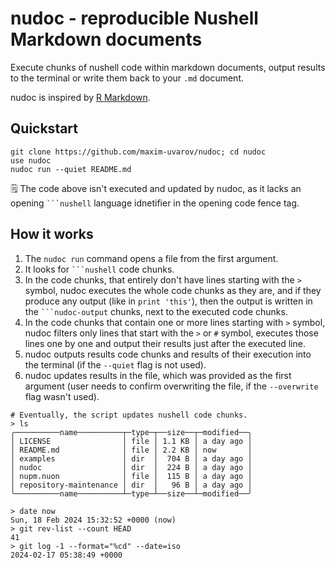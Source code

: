 # nudoc - reproducible Nushell Markdown documents

Execute chunks of nushell code within markdown documents, output results to the terminal or write them back to your `.md` document.

nudoc is inspired by [R Markdown](https://bookdown.org/yihui/rmarkdown/basics.html#basics).

## Quickstart

```
git clone https://github.com/maxim-uvarov/nudoc; cd nudoc
use nudoc
nudoc run --quiet README.md
```

🗒 The code above isn't executed and updated by nudoc, as it lacks an opening ` ```nushell ` language idnetifier in the opening code fence tag.

## How it works

1. The `nudoc run` command opens a file from the first argument.
2. It looks for ` ```nushell ` code chunks.
3. In the code chunks, that entirely don't have lines starting with the `>` symbol, nudoc executes the whole code chunks as they are, and if they produce any output (like in `print 'this'`), then the output is written in the ` ```nudoc-output ` chunks, next to the executed code chunks.
4. In the code chunks that contain one or more lines starting with `>` symbol, nudoc filters only lines that start with the `>` or `#` symbol, executes those lines one by one and output their results just after the executed line.
5. nudoc outputs results code chunks and results of their execution into the terminal (if the `--quiet` flag is not used).
6. nudoc updates results in the file, which was provided as the first argument (user needs to confirm overwriting the file, if the `--overwrite` flag wasn't used).

```nushell
# Eventually, the script updates nushell code chunks.
> ls
╭──────────name──────────┬─type─┬──size──┬─modified──╮
│ LICENSE                │ file │ 1.1 KB │ a day ago │
│ README.md              │ file │ 2.2 KB │ now       │
│ examples               │ dir  │  704 B │ a day ago │
│ nudoc                  │ dir  │  224 B │ a day ago │
│ nupm.nuon              │ file │  115 B │ a day ago │
│ repository-maintenance │ dir  │   96 B │ a day ago │
╰──────────name──────────┴─type─┴──size──┴─modified──╯

> date now
Sun, 18 Feb 2024 15:32:52 +0000 (now)
> git rev-list --count HEAD
41
> git log -1 --format="%cd" --date=iso
2024-02-17 05:38:49 +0000
```
